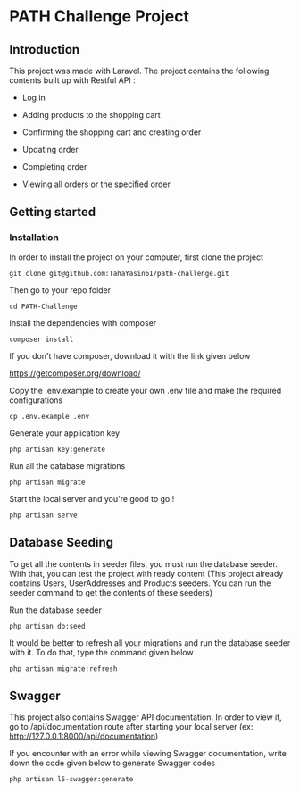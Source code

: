 
<h1>PATH Challenge Project</h1>

<h2>Introduction</h2>

This project was made with Laravel. The project contains the following contents built up with Restful API :

- Log in 

- Adding products to the shopping cart

- Confirming the shopping cart and creating order

- Updating order

- Completing order

- Viewing all orders or the specified order


<h2>Getting started</h2>

<h3>Installation</h3> 

In order to install the project on your computer, first clone the project

```git clone git@github.com:TahaYasin61/path-challenge.git```

Then go to your repo folder

```cd PATH-Challenge```

Install the dependencies with composer

```composer install```

If you don't have composer, download it with the link given below

https://getcomposer.org/download/

Copy the .env.example to create your own .env file and make the required configurations

```cp .env.example .env```

Generate your application key

```php artisan key:generate```

Run all the database migrations

```php artisan migrate```

Start the local server and you're good to go !

```php artisan serve```

<h2>Database Seeding</h2>

To get all the contents in seeder files, you must run the database seeder. With that, you can test the project with ready content (This project already contains Users, UserAddresses and Products seeders. You can run the seeder command to get the contents of these seeders)

Run the database seeder

```php artisan db:seed```

It would be better to refresh all your migrations and run the database seeder with it. To do that, type the command given below

```php artisan migrate:refresh```

<h2>Swagger</h2>

This project also contains Swagger API documentation. In order to view it, go to /api/documentation route after starting your local server 
(ex: http://127.0.0.1:8000/api/documentation)

If you encounter with an error while viewing Swagger documentation, write down the code given below to generate Swagger codes

```php artisan l5-swagger:generate```

